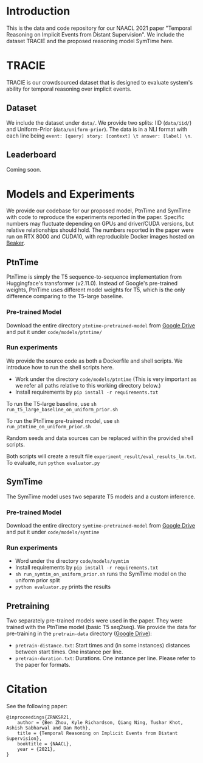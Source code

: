 # Introduction
This is the data and code repository for our NAACL 2021 paper "Temporal Reasoning on Implicit Events from Distant Supervision". 
We include the dataset TRACIE and the proposed reasoning model SymTime here.

# TRACIE
TRACIE is our crowdsourced dataset that is designed to evaluate system's ability for temporal reasoning over implicit events. 
## Dataset
We include the dataset under `data/`. We provide two splits: IID (`data/iid/`) and Uniform-Prior (`data/uniform-prior`).
The data is in a NLI format with each line being `event: [query] story: [context] \t answer: [label] \n`.
## Leaderboard
Coming soon.

# Models and Experiments
We provide our codebase for our proposed model, PtnTime and SymTime with code to reproduce the experiments reported in the paper. 
Specific numbers may fluctuate depending on GPUs and driver/CUDA versions, but relative relationships should hold.
The numbers reported in the paper were run on RTX 8000 and CUDA10, with reproducible Docker images hosted on [Beaker](https://beaker.org/).

## PtnTime
PtnTime is simply the T5 sequence-to-sequence implementation from Huggingface's transformer (v2.11.0).
Instead of Google's pre-trained weights, PtnTime uses different model weights for T5, which is the only difference comparing to the T5-large baseline.

### Pre-trained Model
Download the entire directory `ptntime-pretrained-model` from [Google Drive](https://drive.google.com/drive/folders/1GirBYMWHJ13zqKl5qPcTjJQNJVtCfVaP?usp=sharing)
and put it under `code/models/ptntime/` 

### Run experiments
We provide the source code as both a Dockerfile and shell scripts. We introduce how to run the shell scripts here.

- Work under the directory `code/models/ptntime` (This is very important as we refer all paths relative to this working directory below.)
- Install requirements by `pip install -r requirements.txt`

To run the T5-large baseline, use `sh run_t5_large_baseline_on_uniform_prior.sh`

To run the PtnTime pre-trained model, use `sh run_ptntime_on_uniform_prior.sh`

Random seeds and data sources can be replaced within the provided shell scripts.

Both scripts will create a result file `experiment_result/eval_results_lm.txt`. To evaluate, run `python evaluator.py`

## SymTime
The SymTime model uses two separate T5 models and a custom inference.

### Pre-trained Model
Download the entire directory `symtime-pretrained-model` from [Google Drive](https://drive.google.com/drive/folders/1GirBYMWHJ13zqKl5qPcTjJQNJVtCfVaP?usp=sharing) and put it under `code/models/symtime`

### Run experiments
- Word under the directory `code/models/symtim`
- Install requirements by `pip install -r requirements.txt`
- `sh run_symtim_on_uniform_prior.sh` runs the SymTime model on the uniform prior split
- `python evaluator.py` prints the results

## Pretraining
Two separately pre-trained models were used in the paper. They were trained with the PtnTime model (basic T5 seq2seq).
We provide the data for pre-training in the `pretrain-data` directory ([Google Drive](https://drive.google.com/drive/folders/1GirBYMWHJ13zqKl5qPcTjJQNJVtCfVaP?usp=sharing)): 
- `pretrain-distance.txt`: Start times and (in some instances) distances between start times. One instance per line.
- `pretrain-duration.txt`: Durations. One instance per line.
Please refer to the paper for formats.

# Citation
See the following paper: 
```
@inproceedings{ZRNKSR21,
    author = {Ben Zhou, Kyle Richardson, Qiang Ning, Tushar Khot, Ashish Sabharwal and Dan Roth},
    title = {Temporal Reasoning on Implicit Events from Distant Supervision},
    booktitle = {NAACL},
    year = {2021},
}
```